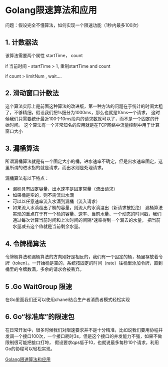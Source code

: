 # Golang限速算法和应用
问题：假设完全不懂算法，如何实现一个限速功能（1秒内最多100次）

## 1. 计数器法
该算法需要两个属性 startTime， count

if 当前时间 - startTime > 1, 重制startTime and count

if count > limitNum , wait....

## 2. 滑动窗口计数法
这个算法实际上是前面这种算法的改进版，第一种方法的问题在于统计的时间太粗了，不够精细，假设我们把1s细分为1000ms，那么也就是10ms一个请求，
这时候我们只需要统计最近100个10ms段内的请求数就可以了，而不是一个固定的开始时间。
这个算法有一个非常知名的应用就是在TCP网络中流量控制中用于计算窗口大小

## 3. 漏桶算法
所谓漏桶算法就是有一个固定大小的桶，进水速率不确定，但是出水速率固定，这里所谓的进水指的就是请求，而出水则是处理请求。

漏桶算法有以下特点：
- 漏桶具有固定容量，出水速率是固定常量（流出请求）
- 如果桶是空的，则不需流出水滴
- 可以以任意速率流入水滴到漏桶（流入请求）
- 如果流入水滴超出了桶的容量，则流入的水滴溢出（新请求被拒绝）
漏桶算法实现的重点在于有一个桶的容量、速率、当前水量、一个动态的时间戳，我们通过每次计算当前时间和上次时间的间隔*速率得到一个漏去的水量，
把当前水量减去这个值就是当前剩余水量。

## 4. 令牌桶算法
令牌桶算法和漏桶算法的方向刚好是相反的，我们有一个固定的桶，桶里存放着令牌（token）。一开始桶是空的，系统按固定的时间（rate）往桶里添加令牌，直到桶里的令牌数满，多余的请求会被丢弃。

## 5 .Go WaitGroup 限速
在Go里面我们还可以使用chanel结合生产者消费者模式轻松实现

## 6. Go“标准库”的限速包
在日常开发中，很多时候我们对限速要求并不是十分精准，比如说我们要用协程并发调一个接口100次，一个接口耗时3s，但是这个接口的并发能力不强，如果不做限制很可能把接口打垮，
假设要求qps低于10，也就说最多每秒10个请求，利用Go的协程可以轻松实现。

[Golang限速算法和应用](https://wangbjun.site/2020/coding/golang/limiter.html)
